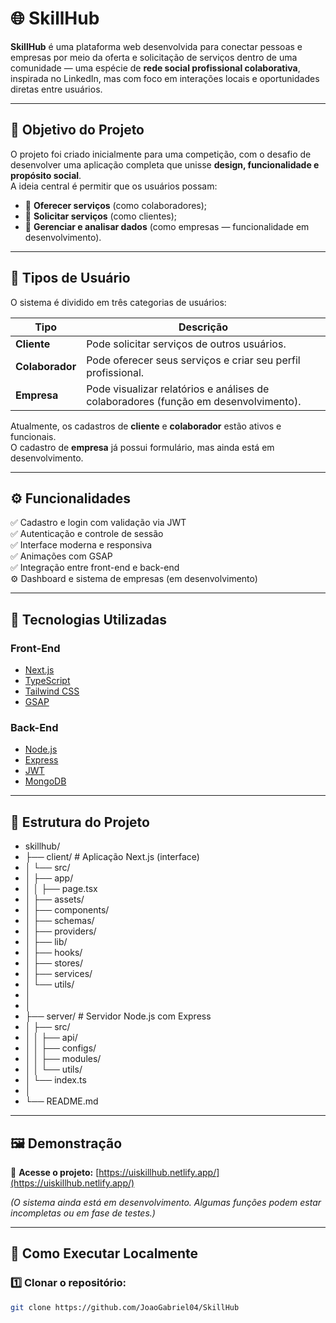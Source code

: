 # 🌐 SkillHub

**SkillHub** é uma plataforma web desenvolvida para conectar pessoas e empresas por meio da oferta e solicitação de serviços dentro de uma comunidade — uma espécie de **rede social profissional colaborativa**, inspirada no LinkedIn, mas com foco em interações locais e oportunidades diretas entre usuários.

---

## 🚀 Objetivo do Projeto

O projeto foi criado inicialmente para uma competição, com o desafio de desenvolver uma aplicação completa que unisse **design, funcionalidade e propósito social**.  
A ideia central é permitir que os usuários possam:

- 🔹 **Oferecer serviços** (como colaboradores);  
- 🔹 **Solicitar serviços** (como clientes);  
- 🔹 **Gerenciar e analisar dados** (como empresas — funcionalidade em desenvolvimento).

---

## 👥 Tipos de Usuário

O sistema é dividido em três categorias de usuários:

| Tipo | Descrição |
|------|------------|
| **Cliente** | Pode solicitar serviços de outros usuários. |
| **Colaborador** | Pode oferecer seus serviços e criar seu perfil profissional. |
| **Empresa** | Pode visualizar relatórios e análises de colaboradores (função em desenvolvimento). |

Atualmente, os cadastros de **cliente** e **colaborador** estão ativos e funcionais.  
O cadastro de **empresa** já possui formulário, mas ainda está em desenvolvimento.

---

## ⚙️ Funcionalidades

✅ Cadastro e login com validação via JWT  
✅ Autenticação e controle de sessão  
✅ Interface moderna e responsiva  
✅ Animações com GSAP  
✅ Integração entre front-end e back-end  
⚙️ Dashboard e sistema de empresas (em desenvolvimento)  

---

## 🧠 Tecnologias Utilizadas

### **Front-End**
- [Next.js](https://nextjs.org/)
- [TypeScript](https://www.typescriptlang.org/)
- [Tailwind CSS](https://tailwindcss.com/)
- [GSAP](https://greensock.com/gsap/)

### **Back-End**
- [Node.js](https://nodejs.org/)
- [Express](https://expressjs.com/)
- [JWT](https://jwt.io/)
- [MongoDB](https://www.mongodb.com/)

---

## 🧩 Estrutura do Projeto

- skillhub/
- ├── client/ # Aplicação Next.js (interface)
- │ └── src/
- │   ├── app/
- │   │ ├── page.tsx
- │   ├── assets/
- │   ├── components/
- │   ├── schemas/
- │   ├── providers/
- │   ├── lib/
- │   ├── hooks/
- │   ├── stores/
- │   ├── services/
- │   └── utils/
- │ 
- │
- ├── server/ # Servidor Node.js com Express
- │ ├── src/
- │ │ ├── api/
- │ │ ├── configs/
- │ │ ├── modules/
- │ │ └── utils/
- │ └── index.ts
- │
- └── README.md

---

## 🖼️ Demonstração

🔗 **Acesse o projeto:** [https://uiskillhub.netlify.app/](https://uiskillhub.netlify.app/)

*(O sistema ainda está em desenvolvimento. Algumas funções podem estar incompletas ou em fase de testes.)*

---

## 🧰 Como Executar Localmente

### 1️⃣ Clonar o repositório:
```bash
git clone https://github.com/JoaoGabriel04/SkillHub
